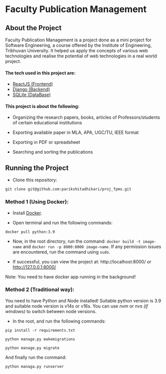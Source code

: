 
# Faculty Publication Management

## About the Project

Faculty Publication Management is a project done as a mini project for Software Engineering, a course offered by the Institute of Engineering, Tribhuvan University. It helped us apply the concepts of various web technologies and realise the potential of web technologies in a real world project.

#### The tech used in this project are:

- [ReactJS (Frontend)](https://react.dev/)
-  [Django (Backend)](https://www.djangoproject.com/)
-  [SQLite (DataBase)](https://www.sqlite.org/index.html)

#### This project is about the following: 

- Organizing the research papers, books, articles of Professors/students of certain
educational institutions

- Exporting available paper in MLA, APA, UGC/TU, IEEE format

- Exporting in PDF or spreadsheet

- Searching and sorting the publications

## Running the Project

- Clone this repository: 

```git clone git@github.com:parikshitadhikari/proj_fpms.git```

### Method 1 (Using Docker):

- Install [Docker](https://www.docker.com/).

- Open terminal and run the following commands: 

```docker pull python:3.9```

- Now, in the root directory, run the command: ```docker build -t image-name``` and ```docker run -p 8000:8000 image-name```. If any permission issues are encountered, run the command using ```sudo```.

- If successful, you can view the project at: http://localhost:8000/ or http://127.0.0.1:8000/

Note: You need to have docker app running in the background!

### Method 2 (Traditional way):

You need to have Python and Node installed! Suitable python version is 3.9 and suitable node version is v14s or v16s. You can use *nvm* or *nvs (if windows)* to switch between node versions.

- In the root, and run the following commands:  

```pip install -r requirements.txt```

```python manage.py makemigrations```

```python manage.py migrate```

And finally run the command:

```python managa.py runserver```